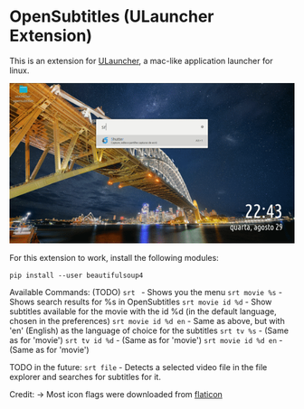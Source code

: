 # OpenSubtitles (ULauncher Extension)

This is an extension for [ULauncher](https://ulauncher.io/), a mac-like application launcher for linux. 

![A quick demo of the extension](./screenshots/demo.gif)

For this extension to work, install the following modules:
```
pip install --user beautifulsoup4
```

Available Commands: (TODO)
`srt ` - Shows you the menu
`srt movie %s` - Shows search results for %s in OpenSubtitles
`srt movie id %d` - Show subtitles available for the movie with the id %d (in the default language, chosen in the preferences)
`srt movie id %d en` - Same as above, but with 'en' (English) as the language of choice for the subtitles
`srt tv %s` - (Same as for 'movie')
`srt tv id %d` - (Same as for 'movie')
`srt movie id %d en` - (Same as for 'movie')

TODO in the future:
`srt file` - Detects a selected video file in the file explorer and searches for subtitles for it.

Credit:
    -> Most icon flags were downloaded from [flaticon](https://www.flaticon.com/packs/rectangular-country-simple-flags?style_id=118&family_id=41&group_id=1&category_id=85)